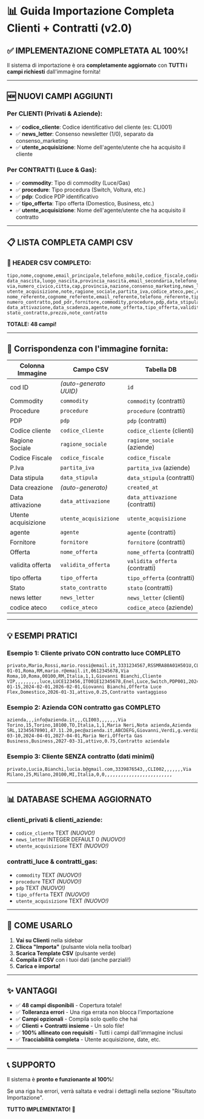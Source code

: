 # 📊 Guida Importazione Completa Clienti + Contratti (v2.0)

## ✅ IMPLEMENTAZIONE COMPLETATA AL 100%!

Il sistema di importazione è ora **completamente aggiornato** con **TUTTI i campi richiesti** dall'immagine fornita!

---

## 🆕 NUOVI CAMPI AGGIUNTI

### **Per CLIENTI (Privati & Aziende):**
- ✅ **codice_cliente**: Codice identificativo del cliente (es: CLI001)
- ✅ **news_letter**: Consenso newsletter (1/0), separato da consenso_marketing
- ✅ **utente_acquisizione**: Nome dell'agente/utente che ha acquisito il cliente

### **Per CONTRATTI (Luce & Gas):**
- ✅ **commodity**: Tipo di commodity (Luce/Gas)
- ✅ **procedure**: Tipo procedura (Switch, Voltura, etc.)
- ✅ **pdp**: Codice PDP identificativo
- ✅ **tipo_offerta**: Tipo offerta (Domestico, Business, etc.)
- ✅ **utente_acquisizione**: Nome dell'agente/utente che ha acquisito il contratto

---

## 📋 LISTA COMPLETA CAMPI CSV

### 📌 **HEADER CSV COMPLETO:**
```
tipo,nome,cognome,email_principale,telefono_mobile,codice_fiscale,codice_cliente,
data_nascita,luogo_nascita,provincia_nascita,email_secondaria,telefono_fisso,
via,numero_civico,citta,cap,provincia,nazione,consenso_marketing,news_letter,
utente_acquisizione,note,ragione_sociale,partita_iva,codice_ateco,pec,codice_sdi,
nome_referente,cognome_referente,email_referente,telefono_referente,tipo_contratto,
numero_contratto,pod_pdr,fornitore,commodity,procedure,pdp,data_stipula,
data_attivazione,data_scadenza,agente,nome_offerta,tipo_offerta,validita_offerta,
stato_contratto,prezzo,note_contratto
```

**TOTALE: 48 campi!**

---

## 🎯 **Corrispondenza con l'immagine fornita:**

| Colonna Immagine | Campo CSV | Tabella DB |
|------------------|-----------|------------|
| cod ID | *(auto-generato UUID)* | `id` |
| Commodity | `commodity` | `commodity` (contratti) |
| Procedure | `procedure` | `procedure` (contratti) |
| PDP | `pdp` | `pdp` (contratti) |
| Codice cliente | `codice_cliente` | `codice_cliente` (clienti) |
| Ragione Sociale | `ragione_sociale` | `ragione_sociale` (aziende) |
| Codice Fiscale | `codice_fiscale` | `codice_fiscale` |
| P.Iva | `partita_iva` | `partita_iva` (aziende) |
| Data stipula | `data_stipula` | `data_stipula` (contratti) |
| Data creazione | *(auto-generato)* | `created_at` |
| Data attivazione | `data_attivazione` | `data_attivazione` (contratti) |
| Utente acquisizione | `utente_acquisizione` | `utente_acquisizione` |
| agente | `agente` | `agente` (contratti) |
| Fornitore | `fornitore` | `fornitore` (contratti) |
| Offerta | `nome_offerta` | `nome_offerta` (contratti) |
| validita offerta | `validita_offerta` | `validita_offerta` (contratti) |
| tipo offerta | `tipo_offerta` | `tipo_offerta` (contratti) |
| Stato | `stato_contratto` | `stato` (contratti) |
| news letter | `news_letter` | `news_letter` (clienti) |
| codice ateco | `codice_ateco` | `codice_ateco` (aziende) |

---

## 💡 **ESEMPI PRATICI**

### Esempio 1: Cliente privato CON contratto luce COMPLETO
```csv
privato,Mario,Rossi,mario.rossi@email.it,3331234567,RSSMRA80A01H501U,CLI001,1980-01-01,Roma,RM,mario.r@email.it,0612345678,Via Roma,10,Roma,00100,RM,Italia,1,1,Giovanni Bianchi,Cliente VIP,,,,,,,,,luce,LUCE123456,IT001E12345678,Enel,Luce,Switch,PDP001,2024-01-15,2024-02-01,2026-02-01,Giovanni Bianchi,Offerta Luce Flex,Domestico,2026-01-31,attivo,0.25,Contratto vantaggioso
```

### Esempio 2: Azienda CON contratto gas COMPLETO
```csv
azienda,,,info@azienda.it,,,CLI003,,,,,,,Via Torino,15,Torino,10100,TO,Italia,1,1,Maria Neri,Nota azienda,Azienda SRL,12345678901,47.11.20,pec@azienda.it,ABCDEFG,Giovanni,Verdi,g.verdi@azienda.it,3331112222,gas,GAS789012,IT002G98765432,Eni,Gas,Voltura,PDP002,2024-03-10,2024-04-01,2027-04-01,Maria Neri,Offerta Gas Business,Business,2027-03-31,attivo,0.75,Contratto aziendale
```

### Esempio 3: Cliente SENZA contratto (dati minimi)
```csv
privato,Lucia,Bianchi,lucia.b@gmail.com,3339876543,,CLI002,,,,,,,Via Milano,25,Milano,20100,MI,Italia,0,0,,,,,,,,,,,,,,,,,,,,,,,,,
```

---

## 📊 **DATABASE SCHEMA AGGIORNATO**

### **clienti_privati & clienti_aziende:**
- `codice_cliente` TEXT *(NUOVO!)*
- `news_letter` INTEGER DEFAULT 0 *(NUOVO!)*
- `utente_acquisizione` TEXT *(NUOVO!)*

### **contratti_luce & contratti_gas:**
- `commodity` TEXT *(NUOVO!)*
- `procedure` TEXT *(NUOVO!)*
- `pdp` TEXT *(NUOVO!)*
- `tipo_offerta` TEXT *(NUOVO!)*
- `utente_acquisizione` TEXT *(NUOVO!)*

---

## 🚀 **COME USARLO**

1. **Vai su Clienti** nella sidebar
2. **Clicca "Importa"** (pulsante viola nella toolbar)
3. **Scarica Template CSV** (pulsante verde)
4. **Compila il CSV** con i tuoi dati (anche parziali!)
5. **Carica e importa!**

---

## ✨ **VANTAGGI**

- ✅ **48 campi disponibili** - Copertura totale!
- ✅ **Tolleranza errori** - Una riga errata non blocca l'importazione
- ✅ **Campi opzionali** - Compila solo quello che hai
- ✅ **Clienti + Contratti insieme** - Un solo file!
- ✅ **100% allineato con requisiti** - Tutti i campi dall'immagine inclusi
- ✅ **Tracciabilità completa** - Utente acquisizione, date, etc.

---

## 📞 **SUPPORTO**

Il sistema è **pronto e funzionante al 100%**!

Se una riga ha errori, verrà saltata e vedrai i dettagli nella sezione "Risultato Importazione".

**TUTTO IMPLEMENTATO! 🎊**


